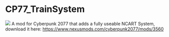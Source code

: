 # CP77_TrainSystem
![](https://media.giphy.com/media/KFHoEsx2qSPkkzQ5t2/giphy.gif)
A mod for Cyberpunk 2077 that adds a fully useable NCART System, download it here:
https://www.nexusmods.com/cyberpunk2077/mods/3560
